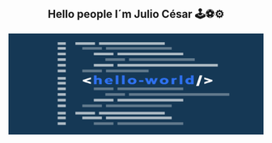 <h2 align="center">Hello people I´m Julio César 🕹⚽⚙ </h2>
<img align = "center" src="https://github.com/czarcamlo/czarcamlo/blob/main/images/5c1bb7dd5e7cc9678fcdc39f_Hello-World-Header.png" alt="Introduction Banner.." style="margin-bottom: 10px; " width="1000" height="200" />

